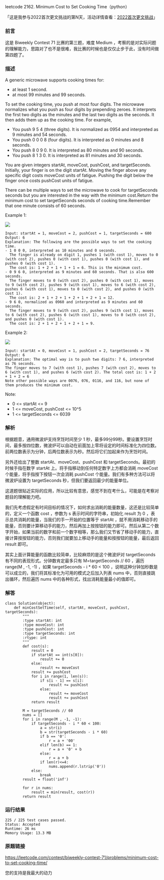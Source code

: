 leetcode  2162. Minimum Cost to Set Cooking Time（python）

「这是我参与2022首次更文挑战的第N天，活动详情查看：[2022首次更文挑战](https://juejin.cn/post/7052884569032392740 "https://juejin.cn/post/7052884569032392740")」

### 前言

这是 Biweekly Contest 71 比赛的第三题，难度 Medium  ，考察的是对实际问题的理解能力，思路对了也不是很难，我比赛的时候也是仅仅止步于此，没有时间做第四题了。



### 描述


A generic microwave supports cooking times for:

* at least 1 second.
* at most 99 minutes and 99 seconds.

To set the cooking time, you push at most four digits. The microwave normalizes what you push as four digits by prepending zeroes. It interprets the first two digits as the minutes and the last two digits as the seconds. It then adds them up as the cooking time. For example,

* You push 9 5 4 (three digits). It is normalized as 0954 and interpreted as 9 minutes and 54 seconds.
* You push 0 0 0 8 (four digits). It is interpreted as 0 minutes and 8 seconds.
* You push 8 0 9 0. It is interpreted as 80 minutes and 90 seconds.
* You push 8 1 3 0. It is interpreted as 81 minutes and 30 seconds.

You are given integers startAt, moveCost, pushCost, and targetSeconds. Initially, your finger is on the digit startAt. Moving the finger above any specific digit costs moveCost units of fatigue. Pushing the digit below the finger once costs pushCost units of fatigue.

There can be multiple ways to set the microwave to cook for targetSeconds seconds but you are interested in the way with the minimum cost.Return the minimum cost to set targetSeconds seconds of cooking time.Remember that one minute consists of 60 seconds.


Example 1:

![](https://assets.leetcode.com/uploads/2021/12/30/1.png)

	Input: startAt = 1, moveCost = 2, pushCost = 1, targetSeconds = 600
	Output: 6
	Explanation: The following are the possible ways to set the cooking time.
	- 1 0 0 0, interpreted as 10 minutes and 0 seconds.
	  The finger is already on digit 1, pushes 1 (with cost 1), moves to 0 (with cost 2), pushes 0 (with cost 1), pushes 0 (with cost 1), and pushes 0 (with cost 1).
	  The cost is: 1 + 2 + 1 + 1 + 1 = 6. This is the minimum cost.
	- 0 9 6 0, interpreted as 9 minutes and 60 seconds. That is also 600 seconds.
	  The finger moves to 0 (with cost 2), pushes 0 (with cost 1), moves to 9 (with cost 2), pushes 9 (with cost 1), moves to 6 (with cost 2), pushes 6 (with cost 1), moves to 0 (with cost 2), and pushes 0 (with cost 1).
	  The cost is: 2 + 1 + 2 + 1 + 2 + 1 + 2 + 1 = 12.
	- 9 6 0, normalized as 0960 and interpreted as 9 minutes and 60 seconds.
	  The finger moves to 9 (with cost 2), pushes 9 (with cost 1), moves to 6 (with cost 2), pushes 6 (with cost 1), moves to 0 (with cost 2), and pushes 0 (with cost 1).
	  The cost is: 2 + 1 + 2 + 1 + 2 + 1 = 9.

	
Example 2:

![](https://assets.leetcode.com/uploads/2021/12/30/2.png)

	Input: startAt = 0, moveCost = 1, pushCost = 2, targetSeconds = 76
	Output: 6
	Explanation: The optimal way is to push two digits: 7 6, interpreted as 76 seconds.
	The finger moves to 7 (with cost 1), pushes 7 (with cost 2), moves to 6 (with cost 1), and pushes 6 (with cost 2). The total cost is: 1 + 2 + 1 + 2 = 6
	Note other possible ways are 0076, 076, 0116, and 116, but none of them produces the minimum cost.

Note:


* 0 <= startAt <= 9
* 1 <= moveCost, pushCost <= 10^5
* 1 <= targetSeconds <= 6039

### 解析

根据题意，通用微波炉支持烹饪时间至少 1 秒，最多99分99秒。要设置烹饪时间，最多按四位数，微波炉可以自动在前面加上零将设定的时间标准化为四位数。前两位数表示为分钟，后两位数表示为秒。然后将它们加起来作为烹饪时间。

另外还给出了整数 startAt、moveCost、pushCost 和 targetSeconds。最初的时候手指在数字 startAt 上。将手指移动到任何特定数字上方都会消耗 moveCost 个能量，将手指按下按钮一次会消耗 pushCost 个能量。我们有多种方法可以将微波炉设置为 targetSeconds 秒，但我们要返回最少的能量单位。

这道题很贴近实际的应用，所以比较有意思，感觉不到在考什么，可能是在考察对题目的理解能力吧。

我们先考虑假定有时间目标的情况下，如何求出消耗的能量数量，这还是比较简单的，定义一个函数 cost ，参数为 s 表示时间的字符串，初始化 result 为 0 ，表示总共消耗的能量，当我们的手一开始的位置等于  startAt ，就不用消耗移动手的能量，否则要计算移动手的能力，然后再加上按按钮的能力即可。然后从第二个数字开始，如果当前的数字和前一个数字相等，那么我们又节省了移动手的能力，直接计算按按钮的能力，否则我们就要加上移动手的能量和按按钮的能量，最后返回 result 即可。

其实上面计算能量的函数比较简单，比较麻烦的是这个微波炉对 targetSeconds 有不同的表现形式。分钟数肯定最多只有 M=targetSeconds // 60 ，遍历 range(M , -1, -1) ，如果 targetSeconds - i * 60 < 100 ，说明这种分钟加秒数是可以成立的，我们将其标准化为可用的模式之后加入列表 nums 中，否则直接跳出循环，然后遍历 nums 中的各种形式，找出消耗能量最小的值即可。




### 解答
				
	
	class Solution(object):
	    def minCostSetTime(self, startAt, moveCost, pushCost, targetSeconds):
	        """
	        :type startAt: int
	        :type moveCost: int
	        :type pushCost: int
	        :type targetSeconds: int
	        :rtype: int
	        """
	        def cost(s):
	            result = 0
	            if startAt == int(s[0]):
	                result += 0
	            else:
	                result += moveCost
	            result += pushCost
	            for i in range(1, len(s)):
	                if s[i - 1] == s[i]:
	                    result += pushCost
	                else:
	                    result += moveCost
	                    result += pushCost
	            return result
	
	        M = targetSeconds // 60
	        nums = []
	        for i in range(M , -1, -1):
	            if targetSeconds - i * 60 < 100:
	                a = str(i)
	                b = str(targetSeconds - i * 60)
	                if b == '0':
	                    r = a + '00'
	                elif len(b) == 1:
	                    r = a + '0' + b
	                else:
	                    r = a + b
	                if len(r)<=4:
	                    nums.append(r.lstrip('0'))
	            else:
	                break
	        result = float('inf')
	
	        for r in nums:
	            result = min(result, cost(r))
	        return result
			
### 运行结果

	225 / 225 test cases passed.
	Status: Accepted
	Runtime: 26 ms
	Memory Usage: 13.3 MB


### 原题链接


https://leetcode.com/contest/biweekly-contest-71/problems/minimum-cost-to-set-cooking-time/

您的支持是我最大的动力
